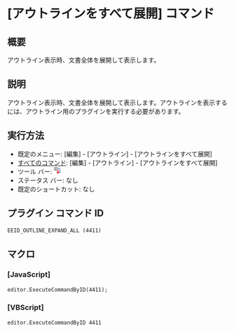 # \[アウトラインをすべて展開\] コマンド

## 概要

アウトライン表示時、文書全体を展開して表示します。

## 説明

アウトライン表示時、文書全体を展開して表示します。アウトラインを表示するには、アウトライン用のプラグインを実行する必要があります。

## 実行方法

- 既定のメニュー: \[編集\] \- \[アウトライン\] \- \[アウトラインをすべて展開\]
- [すべてのコマンド](../../glossary/allcommands): \[編集\] \- \[アウトライン\] \- \[アウトラインをすべて展開\]
- ツール バー: ![](../../images/outline_exp.gif)
- ステータス バー: なし
- 既定のショートカット: なし

## プラグイン コマンド ID

```
EEID_OUTLINE_EXPAND_ALL (4411)
```

## マクロ

### \[JavaScript\]

```
editor.ExecuteCommandByID(4411);
```

### \[VBScript\]

```
editor.ExecuteCommandByID 4411
```
